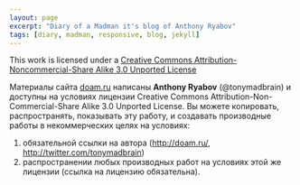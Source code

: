 ```yaml
---
layout: page
excerpt: "Diary of a Madman it's blog of Anthony Ryabov"
tags: [diary, madman, responsive, blog, jekyll]
---
```


This work is licensed under a <a href="http://creativecommons.org/licenses/by-nc-sa/3.0/" target="_blank">Creative Commons Attribution-Noncommercial-Share Alike 3.0 Unported License</a>

Материалы сайта <a href="http://doam.ru/" target="_blank">doam.ru</a> написаны **Anthony Ryabov** (@tonymadbrain) и доступны на условиях лицензии Creative Commons Attribution-Non-Commercial-Share Alike 3.0 Unported License. Вы можете копировать, распространять, показывать эту работу, и создавать производные работы в некоммерческих целях на условиях:

1. обязательной ссылки на автора (http://doam.ru/, http://twitter.com/tonymadbrain)
2. распространении любых производных работ на условиях этой же лицензии (ссылка на лицензию обязательна).
